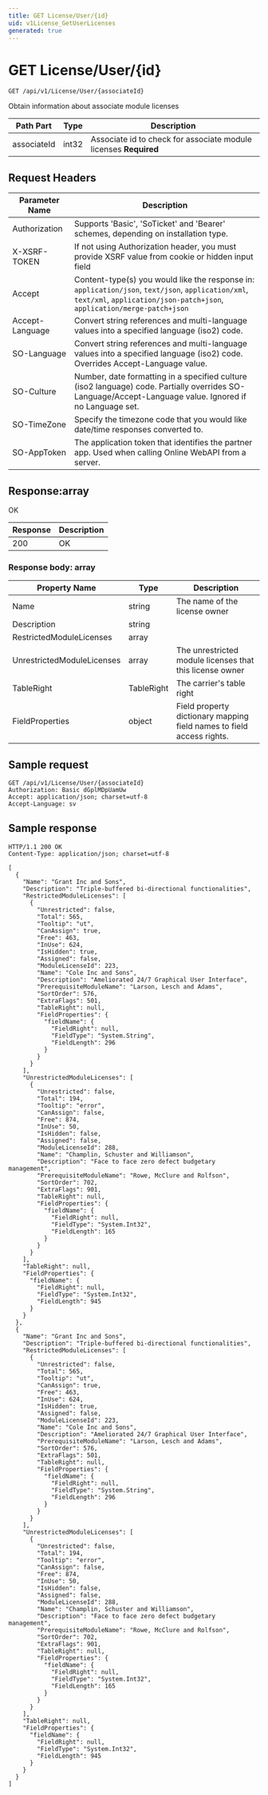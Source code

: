 ```yaml
---
title: GET License/User/{id}
uid: v1License_GetUserLicenses
generated: true
---
```


# GET License/User/{id}

```http
GET /api/v1/License/User/{associateId}
```

Obtain information about associate module licenses






| Path Part | Type | Description |
|-----------|------|-------------|
| associateId | int32 | Associate id to check for associate module licenses **Required** |



## Request Headers

| Parameter Name | Description |
|----------------|-------------|
| Authorization  | Supports 'Basic', 'SoTicket' and 'Bearer' schemes, depending on installation type. |
| X-XSRF-TOKEN   | If not using Authorization header, you must provide XSRF value from cookie or hidden input field |
| Accept         | Content-type(s) you would like the response in: `application/json`, `text/json`, `application/xml`, `text/xml`, `application/json-patch+json`, `application/merge-patch+json` |
| Accept-Language | Convert string references and multi-language values into a specified language (iso2) code. |
| SO-Language | Convert string references and multi-language values into a specified language (iso2) code. Overrides Accept-Language value. |
| SO-Culture | Number, date formatting in a specified culture (iso2 language) code. Partially overrides SO-Language/Accept-Language value. Ignored if no Language set. |
| SO-TimeZone | Specify the timezone code that you would like date/time responses converted to. |
| SO-AppToken | The application token that identifies the partner app. Used when calling Online WebAPI from a server. |


## Response:array

OK

| Response | Description |
|----------------|-------------|
| 200 | OK |

### Response body: array

| Property Name | Type |  Description |
|----------------|------|--------------|
| Name | string | The name of the license owner |
| Description | string |  |
| RestrictedModuleLicenses | array |  |
| UnrestrictedModuleLicenses | array | The unrestricted module licenses that this license owner |
| TableRight | TableRight | The carrier's table right |
| FieldProperties | object | Field property dictionary mapping field names to field access rights. |

## Sample request

```http!
GET /api/v1/License/User/{associateId}
Authorization: Basic dGplMDpUamUw
Accept: application/json; charset=utf-8
Accept-Language: sv
```

## Sample response

```http_
HTTP/1.1 200 OK
Content-Type: application/json; charset=utf-8

[
  {
    "Name": "Grant Inc and Sons",
    "Description": "Triple-buffered bi-directional functionalities",
    "RestrictedModuleLicenses": [
      {
        "Unrestricted": false,
        "Total": 565,
        "Tooltip": "ut",
        "CanAssign": true,
        "Free": 463,
        "InUse": 624,
        "IsHidden": true,
        "Assigned": false,
        "ModuleLicenseId": 223,
        "Name": "Cole Inc and Sons",
        "Description": "Ameliorated 24/7 Graphical User Interface",
        "PrerequisiteModuleName": "Larson, Lesch and Adams",
        "SortOrder": 576,
        "ExtraFlags": 501,
        "TableRight": null,
        "FieldProperties": {
          "fieldName": {
            "FieldRight": null,
            "FieldType": "System.String",
            "FieldLength": 296
          }
        }
      }
    ],
    "UnrestrictedModuleLicenses": [
      {
        "Unrestricted": false,
        "Total": 194,
        "Tooltip": "error",
        "CanAssign": false,
        "Free": 874,
        "InUse": 50,
        "IsHidden": false,
        "Assigned": false,
        "ModuleLicenseId": 288,
        "Name": "Champlin, Schuster and Williamson",
        "Description": "Face to face zero defect budgetary management",
        "PrerequisiteModuleName": "Rowe, McClure and Rolfson",
        "SortOrder": 702,
        "ExtraFlags": 901,
        "TableRight": null,
        "FieldProperties": {
          "fieldName": {
            "FieldRight": null,
            "FieldType": "System.Int32",
            "FieldLength": 165
          }
        }
      }
    ],
    "TableRight": null,
    "FieldProperties": {
      "fieldName": {
        "FieldRight": null,
        "FieldType": "System.Int32",
        "FieldLength": 945
      }
    }
  },
  {
    "Name": "Grant Inc and Sons",
    "Description": "Triple-buffered bi-directional functionalities",
    "RestrictedModuleLicenses": [
      {
        "Unrestricted": false,
        "Total": 565,
        "Tooltip": "ut",
        "CanAssign": true,
        "Free": 463,
        "InUse": 624,
        "IsHidden": true,
        "Assigned": false,
        "ModuleLicenseId": 223,
        "Name": "Cole Inc and Sons",
        "Description": "Ameliorated 24/7 Graphical User Interface",
        "PrerequisiteModuleName": "Larson, Lesch and Adams",
        "SortOrder": 576,
        "ExtraFlags": 501,
        "TableRight": null,
        "FieldProperties": {
          "fieldName": {
            "FieldRight": null,
            "FieldType": "System.String",
            "FieldLength": 296
          }
        }
      }
    ],
    "UnrestrictedModuleLicenses": [
      {
        "Unrestricted": false,
        "Total": 194,
        "Tooltip": "error",
        "CanAssign": false,
        "Free": 874,
        "InUse": 50,
        "IsHidden": false,
        "Assigned": false,
        "ModuleLicenseId": 288,
        "Name": "Champlin, Schuster and Williamson",
        "Description": "Face to face zero defect budgetary management",
        "PrerequisiteModuleName": "Rowe, McClure and Rolfson",
        "SortOrder": 702,
        "ExtraFlags": 901,
        "TableRight": null,
        "FieldProperties": {
          "fieldName": {
            "FieldRight": null,
            "FieldType": "System.Int32",
            "FieldLength": 165
          }
        }
      }
    ],
    "TableRight": null,
    "FieldProperties": {
      "fieldName": {
        "FieldRight": null,
        "FieldType": "System.Int32",
        "FieldLength": 945
      }
    }
  }
]
```